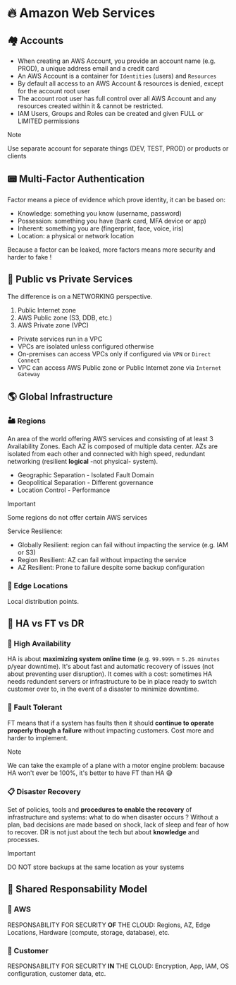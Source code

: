 # 🔥 Amazon Web Services

## 🏘️ Accounts

- When creating an AWS Account, you provide an account name (e.g. PROD), a unique address email and a credit card
- An AWS Account is a container for `Identities` (users) and `Resources`
- By default all access to an AWS Account & resources is denied, except for the account root user
- The account root user has full control over all AWS Account and any resources created within it & cannot be restricted.
- IAM Users, Groups and Roles can be created and given FULL or LIMITED permissions

> [!NOTE]
> Use separate account for separate things (DEV, TEST, PROD) or products or clients

## 📟 Multi-Factor Authentication

Factor means a piece of evidence which prove identity, it can be based on:

- Knowledge: something you know (username, password)
- Possession: something you have (bank card, MFA device or app)
- Inherent: something you are (fingerprint, face, voice, iris)
- Location: a physical or network location

Because a factor can be leaked, more factors means more security and harder to fake !

## 🎎 Public vs Private Services

The difference is on a NETWORKING perspective.

1. Public Internet zone
2. AWS Public zone (S3, DDB, etc.)
3. AWS Private zone (VPC)

- Private services run in a VPC
- VPCs are isolated unless configured otherwise
- On-premises can access VPCs only if configured via `VPN` or `Direct Connect`
- VPC can access AWS Public zone or Public Internet zone via `Internet Gateway`

## 🌎 Global Infrastructure

### 🏜️ Regions

An area of ​​the world offering AWS services and consisting of at least 3 Availability Zones. Each AZ is composed of multiple data center. AZs are isolated from each other and connected with high speed, redundant networking (resilient **logical** -not physical- system).

- Geographic Separation - Isolated Fault Domain
- Geopolitical Separation - Different governance
- Location Control - Performance

> [!IMPORTANT]
> Some regions do not offer certain AWS services

Service Resilience:

- Globally Resilient: region can fail without impacting the service (e.g. IAM or S3)
- Region Resilient: AZ can fail without impacting the service
- AZ Resilient: Prone to failure despite some backup configuration

### 🎯 Edge Locations

Local distribution points.

## 💪 HA vs FT vs DR

### 💯 High Availability

HA is about **maximizing system online time** (e.g. `99.999%` = `5.26 minutes` p/year downtime). It's about fast and automatic recovery of issues (not about preventing user disruption). It comes with a cost: sometimes HA needs redundent servers or infrastructure to be in place ready to switch customer over to, in the event of a disaster to minimize downtime.

### 🤒 Fault Tolerant

FT means that if a system has faults then it should **continue to operate properly though a failure** without impacting customers. Cost more and harder to implement.

> [!NOTE]
> We can take the example of a plane with a motor engine problem: bacause HA won't ever be 100%, it's better to have FT than HA 😅

### 📋 Disaster Recovery

Set of policies, tools and **procedures to enable the recovery** of infrastructure and systems: what to do when disaster occurs ? Without a plan, bad decisions are made based on shock, lack of sleep and fear of how to recover. DR is not just about the tech but about **knowledge** and processes.

> [!IMPORTANT]
> DO NOT store backups at the same location as your systems

## 🤝 Shared Responsability Model

### 👀 AWS 

RESPONSABILITY FOR SECURITY **OF** THE CLOUD: Regions, AZ, Edge Locations, Hardware (compute, storage, database), etc.

### 👀 Customer

RESPONSABILITY FOR SECURITY **IN** THE CLOUD: Encryption, App, IAM, OS configuration, customer data, etc.
